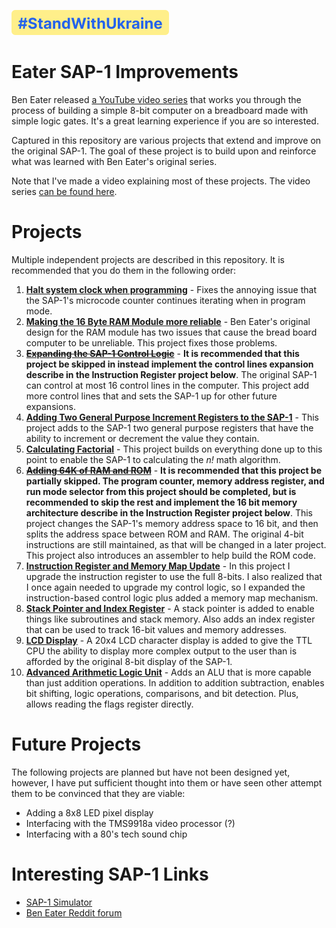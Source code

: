 [![Stand With Ukraine](https://raw.githubusercontent.com/vshymanskyy/StandWithUkraine/main/badges/StandWithUkraine.svg)](https://stand-with-ukraine.pp.ua)

# Eater SAP-1 Improvements
Ben Eater released [a YouTube video series](https://eater.net/8bit) that works you through the process of building a simple 8-bit computer on a breadboard made with simple logic gates. It's a great learning experience if you are so interested.

Captured in this repository are various projects that extend and improve on the original SAP-1. The goal of these project is to build upon and reinforce what was learned with Ben Eater's original series.

Note that I've made a video explaining most of these projects. The video series [can be found here](https://www.youtube.com/playlist?list=PLC4jDTViU38EQzCYaRsoOLeGLLW5cMN4A).

# Projects
Multiple independent projects are described in this repository. It is recommended that you do them in the following order:

1. **[Halt system clock when programming](./clock-halt-when-programming/)** - Fixes the annoying issue that the SAP-1's microcode counter continues iterating when in program mode.
2. **[Making the 16 Byte RAM Module more reliable](./improving-reliability-of-ram-module/)** - Ben Eater's original design for the RAM module has two issues that cause the bread board computer to be unreliable. This project fixes those problems.
3. ~~**[Expanding the SAP-1 Control Logic](./expanded-control-logic/)**~~ - **It is recommended that this project be skipped in instead implement the control lines expansion describe in the Instruction Register project below**. The original SAP-1 can control at most 16 control lines in the computer. This project add more control lines that and sets the SAP-1 up for other future expansions.
4. **[Adding Two General Purpose Increment Registers to the SAP-1](./increment-registers/)** - This project adds to the SAP-1 two general purpose registers that have the ability to increment or decrement the value they contain.
5. **[Calculating Factorial](./calculating-factorial/)** - This project builds on everything done up to this point to enable the SAP-1 to calculating the _n!_ math algorithm.
6. ~~**[Adding 64K of RAM and ROM](./ram-rom-upgrade/)**~~ - **It is recommended that this project be partially skipped. The program counter, memory address register, and run mode selector from this project should be completed, but is recommended to skip the rest and implement the 16 bit memory architecture describe in the Instruction Register project below**. This project changes the SAP-1's memory address space to 16 bit, and then splits the address space between ROM and RAM. The original 4-bit instructions are still maintained, as that will be changed in a later project. This project also introduces an assembler to help build the ROM code.
7. **[Instruction Register and Memory Map Update](./instruction-register-8-bit/)** - In this project I upgrade the instruction register to use the full 8-bits. I also realized that I once again needed to upgrade my control logic, so I expanded the instruction-based control logic plus added a memory map mechanism.
8. **[Stack Pointer and Index Register](./stack-pointer/)** - A stack pointer is added to enable things like subroutines and stack memory. Also adds an index register that can be used to track 16-bit values and memory addresses.
9. **[LCD Display](./lcd-display/)** - A 20x4 LCD character display is added to give the TTL CPU the ability to display more complex output to the user than is afforded by the original 8-bit display of the SAP-1.
10. **[Advanced Arithmetic Logic Unit](./advanced-alu/)** - Adds an ALU that is more capable than just addition operations. In addition to addition  subtraction, enables bit shifting, logic operations, comparisons, and bit detection. Plus, allows reading the flags register directly. 


# Future Projects
The following projects are planned but have not been designed yet, however, I have put sufficient thought into them or have seen other attempt them to be convinced that they are viable:
* Adding a 8x8 LED pixel display
* Interfacing with the TMS9918a video processor (?)
* Interfacing with a 80's tech sound chip



# Interesting SAP-1 Links

* [SAP-1 Simulator](https://github.com/milen-patel/SAP-1)
* [Ben Eater Reddit forum](https://www.reddit.com/r/beneater/)


